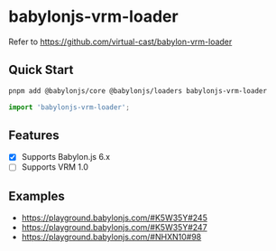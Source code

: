 # babylonjs-vrm-loader

Refer to https://github.com/virtual-cast/babylon-vrm-loader

## Quick Start

```sh
pnpm add @babylonjs/core @babylonjs/loaders babylonjs-vrm-loader
```

```ts
import 'babylonjs-vrm-loader';
```

## Features

- [x] Supports Babylon.js 6.x
- [ ] Supports VRM 1.0

## Examples

* https://playground.babylonjs.com/#K5W35Y#245
* https://playground.babylonjs.com/#K5W35Y#247
* https://playground.babylonjs.com/#NHXN10#98
